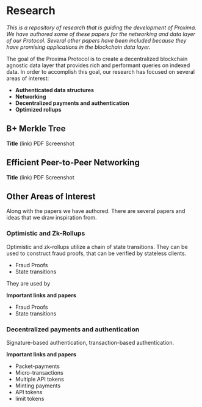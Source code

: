 # Research

*This is a repository of research that is guiding the development of Proxima. We have authored some of these papers for the networking and data layer of our Protocol. Several other papers have been included because they have promising applications in the blockchain data layer.*


The goal of the Proxima Protocol is to create a decentralized blockchain agnostic data layer that provides rich and performant queries on indexed data. In order to accomplish this goal, our research has focused on several areas of interest:

- **Authenticated data structures**
- **Networking**
- **Decentralized payments and authentication**
- **Optimized rollups**


## B+ Merkle Tree


**Title**
(link)
PDF Screenshot



## Efficient Peer-to-Peer Networking

**Title**
(link)
PDF Screenshot




## Other Areas of Interest
Along with the papers we have authored. There are several papers and ideas that we draw inspiration from.

### Optimistic and Zk-Rollups
Optimistic and zk-rollups utilize a chain of state transitions. They can be used to construct fraud proofs, that can be verified by stateless clients. 

- Fraud Proofs
- State transitions

They are used by 

**Important links and papers**
- Fraud Proofs
- State transitions


### Decentralized payments and authentication
Signature-based authentication, transaction-based authentication.


**Important links and papers**
- Packet-payments
- Micro-transactions
- Multiple API tokens
- Minting payments
- API tokens
- limit tokens





